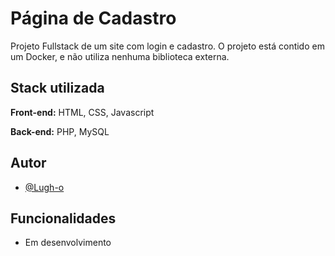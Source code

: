 # Página de Cadastro

Projeto Fullstack de um site com login e cadastro. O projeto está contido em um Docker, e não utiliza nenhuma biblioteca externa.

## Stack utilizada

**Front-end:** HTML, CSS, Javascript

**Back-end:** PHP, MySQL


## Autor

- [@Lugh-o](https://github.com/Lugh-o)


## Funcionalidades

- Em desenvolvimento
